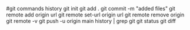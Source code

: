 #git commands history
git init git add .
git commit -m "added files" 
git remote add origin url
git remote set-url origin url
git remote remove origin
git remote -v
git push -u origin main
history | grep git
git status
git diff 
